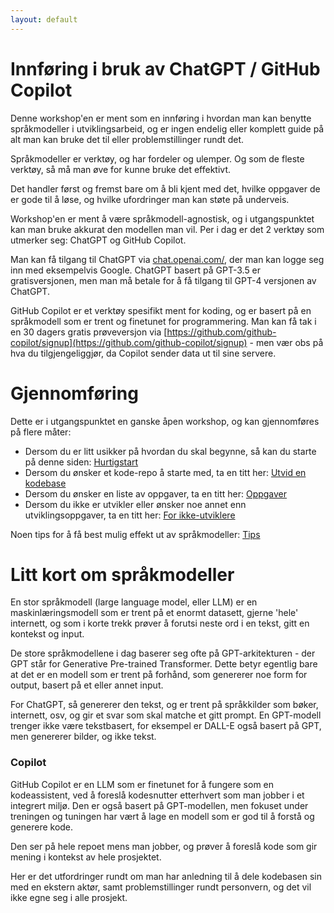 ```yaml
---
layout: default
---
```


# Innføring i bruk av ChatGPT / GitHub Copilot

Denne workshop'en er ment som en innføring i hvordan man kan benytte
språkmodeller i utviklingsarbeid, og er ingen endelig eller komplett guide
på alt man kan bruke det til eller problemstillinger rundt det.

Språkmodeller er verktøy, og har fordeler og ulemper. Og som de fleste verktøy, så må man øve for kunne bruke det effektivt. 

Det handler først og fremst bare om å bli kjent med det,
hvilke oppgaver de er gode til å løse, og hvilke ufordringer man kan
støte på underveis.

Workshop'en er ment å være språkmodell-agnostisk, og i utgangspunktet kan man bruke akkurat den modellen man vil.
Per i dag er det 2 verktøy som utmerker seg: ChatGPT og GitHub Copilot.

Man kan få tilgang til ChatGPT via [chat.openai.com/](https://chat.openai.com/), der man kan logge seg inn med 
eksempelvis Google. ChatGPT basert på GPT-3.5 er gratisversjonen, men man må betale for å få tilgang til GPT-4 versjonen av ChatGPT.

GitHub Copilot er et verktøy spesifikt ment for koding, og er basert på en språkmodell som er trent og finetunet for programmering.
Man kan få tak i en 30 dagers gratis prøveversjon via [https://github.com/github-copilot/signup](https://github.com/github-copilot/signup) - 
men vær obs på hva du tilgjengeliggjør, da Copilot sender data ut til sine servere.


# Gjennomføring

Dette er i utgangspunktet en ganske åpen workshop, og kan gjennomføres på flere måter:
- Dersom du er litt usikker på hvordan du skal begynne, så kan du starte på denne siden: [Hurtigstart](pages/quickstart.md)
- Dersom du ønsker et kode-repo å starte med, ta en titt her: [Utvid en kodebase](pages/codebase.md)
- Dersom du ønsker en liste av oppgaver, ta en titt her: [Oppgaver](pages/exercises.md)
- Dersom du ikke er utvikler eller ønsker noe annet enn utviklingsoppgaver, 
  ta en titt her: [For ikke-utviklere](./pages/non-developers.md)

Noen tips for å få best mulig effekt ut av språkmodeller: [Tips](pages/tips.md)


# Litt kort om språkmodeller

En stor språkmodell (large language model, eller LLM) er en maskinlæringsmodell som er trent på et enormt datasett,
gjerne 'hele' internett, og som i korte trekk prøver å forutsi neste ord i en tekst, gitt en kontekst og input.

De store språkmodellene i dag baserer seg ofte på GPT-arkitekturen - der GPT står for Generative Pre-trained Transformer.
Dette betyr egentlig bare at det er en modell som er trent på forhånd, som genererer noe form for output, basert på et eller annet input.

For ChatGPT, så genererer den tekst, og er trent på språkkilder som bøker, internett, osv, og gir et svar som skal matche et gitt prompt.
En GPT-modell trenger ikke være tekstbasert, for eksempel er DALL-E også basert på GPT, men genererer bilder, og ikke tekst.

### Copilot

GitHub Copilot er en LLM som er finetunet for å fungere som en kodeassistent,
ved å foreslå kodesnutter etterhvert som man jobber i et integrert miljø.
Den er også basert på GPT-modellen, men fokuset under treningen og tuningen
har vært å lage en modell som er god til å forstå og generere kode.

Den ser på hele repoet mens man jobber, og prøver å foreslå kode som gir
mening i kontekst av hele prosjektet.

Her er det utfordringer rundt om man har anledning til å dele kodebasen
sin med en ekstern aktør, samt problemstillinger rundt personvern,
og det vil ikke egne seg i alle prosjekt.
